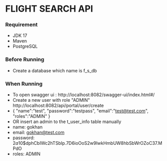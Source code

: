 # FLIGHT SEARCH API

### Requirement
- JDK 17
- Maven
- PostgreSQL

### Before Running 
- Create a database which name is f_s_db


### When Running

- To open swagger ui : http://localhost:8082/swagger-ui/index.html#/
- Create a new user with role "ADMIN" http://localhost:8082/api/portal/user/create 
- {
  "name":"test",
  "password":"testpass",
  "email":"test@test.com",
  "roles":"ADMIN"
  }
- OR insert an admin to the t_user_info table manually
- name: gokhan
- email: gokhan@test.com
- password: $2a$10$dphCbIWc2hTSbIp.7D6ioOoS2w9lwkHmbUW8hbSbWrOZoC37.MPdO
- roles: ADMIN

